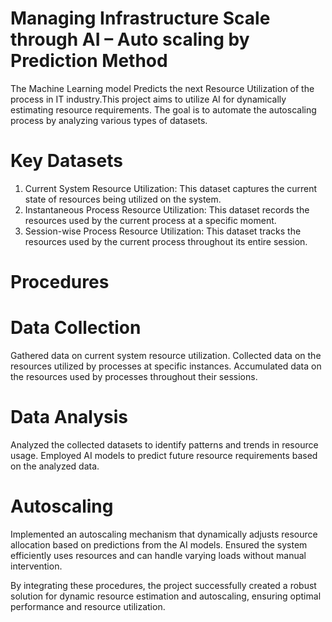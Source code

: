 # Managing Infrastructure Scale through AI – Auto scaling by Prediction Method
The Machine Learning model Predicts the next Resource Utilization of the process in IT industry.This project aims to utilize AI for dynamically estimating resource requirements. The goal is to automate the autoscaling process by analyzing various types of datasets.
# Key Datasets
1. Current System Resource Utilization:
This dataset captures the current state of resources being utilized on the system.
2. Instantaneous Process Resource Utilization:
This dataset records the resources used by the current process at a specific moment.
3. Session-wise Process Resource Utilization:
This dataset tracks the resources used by the current process throughout its entire session.
# Procedures
# Data Collection
Gathered data on current system resource utilization.
Collected data on the resources utilized by processes at specific instances.
Accumulated data on the resources used by processes throughout their sessions.
# Data Analysis
Analyzed the collected datasets to identify patterns and trends in resource usage.
Employed AI models to predict future resource requirements based on the analyzed data.
# Autoscaling
Implemented an autoscaling mechanism that dynamically adjusts resource allocation based on predictions from the AI models.
Ensured the system efficiently uses resources and can handle varying loads without manual intervention.

By integrating these procedures, the project successfully created a robust solution for dynamic resource estimation and autoscaling, ensuring optimal performance and resource utilization.
